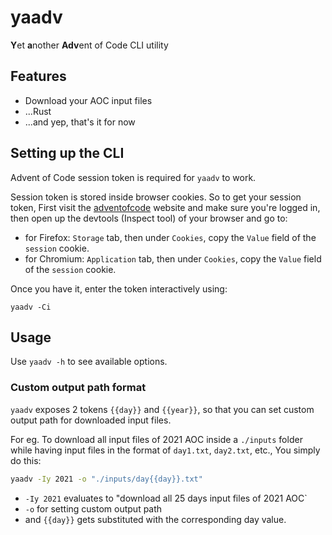 # yaadv

**Y**et **a**nother **Adv**ent of Code CLI utility

## Features

-   Download your AOC input files
-   ...Rust
-   ...and yep, that's it for now

## Setting up the CLI

Advent of Code session token is required for `yaadv` to work.

Session token is stored inside browser cookies. So to get your session token, First visit the [adventofcode](https://adventofcode.com) website and make sure you're logged in, then open up the devtools (Inspect tool) of your browser and go to:

-   for Firefox: `Storage` tab, then under `Cookies`, copy the `Value` field of the `session` cookie.
-   for Chromium: `Application` tab, then under `Cookies`, copy the `Value` field of the `session` cookie.

Once you have it, enter the token interactively using:

```
yaadv -Ci
```

## Usage

Use `yaadv -h` to see available options.

### Custom output path format

`yaadv` exposes 2 tokens `{{day}}` and `{{year}}`, so that you can set custom output path for downloaded input files.

For eg. To download all input files of 2021 AOC inside a `./inputs` folder while having input files in the format of `day1.txt`, `day2.txt`, etc., You simply do this:

```sh
yaadv -Iy 2021 -o "./inputs/day{{day}}.txt"
```

- `-Iy 2021` evaluates to "download all 25 days input files of 2021 AOC`
- `-o` for setting custom output path
 - and `{{day}}` gets substituted with the corresponding day value.
